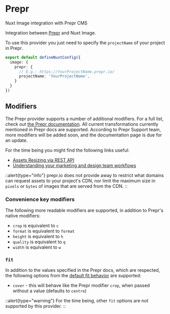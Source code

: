 # Prepr

Nuxt Image integration with Prepr CMS

Integration between [Prepr](https://prepr.io/) and Nuxt Image.

To use this provider you just need to specify the `projectName` of your project in Prepr.

```ts [nuxt.config.ts]
export default defineNuxtConfig({
  image: {
    prepr: {
      // E.g.: https://YourProjectName.prepr.io/
      projectName: 'YourProjectName',
    }
  }
})
```

## Modifiers

The Prepr provider supports a number of additional modifiers. For a full list,
check out [the Prepr documentation](https://docs.prepr.io/reference/rest/v1/assets-resizing/).
All current transformations currently mentioned in Prepr docs are supported. According
to Prepr Support team, more modifiers will be added soon, and the documentation
page is due for an update.

For the time being you might find the following links useful:

- [Assets Resizing via REST API](https://docs.prepr.io/reference/rest/v1/assets-resizing/)
- [Understanding your marketing and design team workflows](https://docs.prepr.io/managing-content/images)

::alert{type="info"}
prepr.io does not provide away to restrict what domains can
request assets to your project's CDN, nor limit the maximum size in `pixels` or
`bytes` of images that are served from the CDN.
::

### Convenience key modifiers

The following more readable modifiers are supported, in addition to Prepr's
native modifiers:

- `crop` is equivalent to `c`
- `format` is equivalent to `format`
- `height` is equivalent to `h`
- `quality` is equivalent to `q`
- `width` is equivalent to `w`

### `fit`

In addition to the values specified in the Prepr docs, which are respected, the
following options from the [default fit behavior](/components/nuxt-img#fit)
are supported:

- `cover` - this will behave like the Prepr modifier `crop`, when passed without
a value (defaults to `centre`)

::alert{type="warning"}
For the time being, other `fit` options are not supported by this provider.
::
